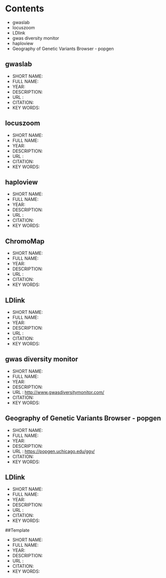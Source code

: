 # Contents
- gwaslab
- locuszoom
- LDlink
- gwas diversity monitor
- haploview
- Geography of Genetic Variants Browser - popgen


## gwaslab
- SHORT NAME:
- FULL NAME:
- YEAR:
- DESCRIPTION:
- URL :
- CITATION:
- KEY WORDS:

## locuszoom
- SHORT NAME:
- FULL NAME:
- YEAR:
- DESCRIPTION:
- URL :
- CITATION:
- KEY WORDS:

## haploview
- SHORT NAME:
- FULL NAME:
- YEAR:
- DESCRIPTION:
- URL :
- CITATION:
- KEY WORDS:

## ChromoMap
- SHORT NAME:
- FULL NAME:
- YEAR:
- DESCRIPTION:
- URL :
- CITATION:
- KEY WORDS:

## LDlink
- SHORT NAME:
- FULL NAME:
- YEAR:
- DESCRIPTION:
- URL :
- CITATION:
- KEY WORDS:

## gwas diversity monitor
- SHORT NAME:
- FULL NAME:
- YEAR:
- DESCRIPTION:
- URL : http://www.gwasdiversitymonitor.com/
- CITATION:
- KEY WORDS:

## Geography of Genetic Variants Browser - popgen
- SHORT NAME:
- FULL NAME:
- YEAR:
- DESCRIPTION:
- URL : https://popgen.uchicago.edu/ggv/
- CITATION:
- KEY WORDS:

## LDlink
- SHORT NAME:
- FULL NAME:
- YEAR:
- DESCRIPTION:
- URL :
- CITATION:
- KEY WORDS:


##Template
- SHORT NAME:
- FULL NAME:
- YEAR:
- DESCRIPTION:
- URL :
- CITATION:
- KEY WORDS:
